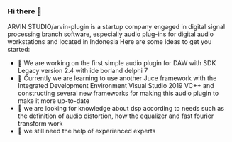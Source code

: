 ### Hi there 👋


ARVIN STUDIO/arvin-plugin is a startup company engaged in digital signal processing branch software, especially audio plug-ins for digital audio workstations and located in Indonesia
Here are some ideas to get you started:

- 🔭 We are working on the first simple audio plugin for DAW with SDK Legacy version 2.4 with ide borland delphi 7
- 🌱 Currently we are learning to use another Juce framework with the Integrated Development Environment Visual Studio 2019 VC++ and constructing several new frameworks for making this audio plugin to make it more up-to-date
- 🤔 we are looking for knowledge about dsp according to needs such as the definition of audio distortion, how the equalizer and fast fourier transform work
- 🙏 we still need the help of experienced experts





